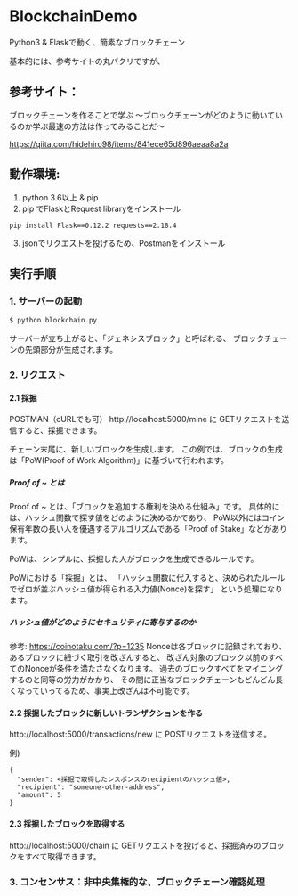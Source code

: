 # BlockchainDemo
Python3 &amp; Flaskで動く、簡素なブロックチェーン

基本的には、参考サイトの丸パクリですが、
## 参考サイト：
ブロックチェーンを作ることで学ぶ 〜ブロックチェーンがどのように動いているのか学ぶ最速の方法は作ってみることだ〜

https://qiita.com/hidehiro98/items/841ece65d896aeaa8a2a

## 動作環境:
1. python 3.6以上 & pip
2. pip でFlaskとRequest libraryをインストール

```
pip install Flask==0.12.2 requests==2.18.4
```

3. jsonでリクエストを投げるため、Postmanをインストール

## 実行手順
### 1. サーバーの起動
```bash
$ python blockchain.py
```

サーバーが立ち上がると、「ジェネシスブロック」と呼ばれる、
ブロックチェーンの先頭部分が生成されます。

### 2. リクエスト
#### 2.1 採掘

POSTMAN（cURLでも可）
http://localhost:5000/mine に GETリクエストを送信すると、採掘できます。

チェーン末尾に、新しいブロックを生成します。
この例では、ブロックの生成は「PoW(Proof of Work Algorithm)」に基づいて行われます。

##### Proof of ~ とは
Proof of ~ とは、「ブロックを追加する権利を決める仕組み」です。
具体的には、ハッシュ関数で探す値をどのように決めるかであり、
PoW以外にはコイン保有年数の長い人を優遇するアルゴリズムである「Proof of Stake」などがあります。

PoWは、シンプルに、採掘した人がブロックを生成できるルールです。

PoWにおける「採掘」とは、
「ハッシュ関数に代入すると、決められたルールでゼロが並ぶハッシュ値が得られる入力値(Nonce)を探す」
という処理になります。

##### ハッシュ値がどのようにセキュリティに寄与するのか
参考: https://coinotaku.com/?p=1235
Nonceは各ブロックに記録されており、あるブロックに紐づく取引を改ざんすると、
改ざん対象のブロック以前のすべてのNonceが条件を満たさなくなります。
過去のブロックすべてをマイニングするのと同等の労力がかかり、
その間に正当なブロックチェーンもどんどん長くなっていってるため、事実上改ざんは不可能です。


#### 2.2 採掘したブロックに新しいトランザクションを作る
http://localhost:5000/transactions/new に POSTリクエストを送信する。

例)
```
{
  "sender": <採掘で取得したレスポンスのrecipientのハッシュ値>,
  "recipient": "someone-other-address",
  "amount": 5
}
```


#### 2.3 採掘したブロックを取得する
http://localhost:5000/chain に GETリクエストを投げると、採掘済みのブロックをすべて取得できます。

### 3. コンセンサス：非中央集権的な、ブロックチェーン確認処理



